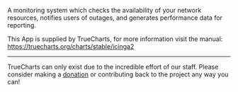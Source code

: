 A monitoring system which checks the availability of your network resources, notifies users of outages, and generates performance data for reporting.

This App is supplied by TrueCharts, for more information visit the manual: https://truecharts.org/charts/stable/icinga2

---

TrueCharts can only exist due to the incredible effort of our staff.
Please consider making a [donation](https://truecharts.org/docs/about/sponsor) or contributing back to the project any way you can!
